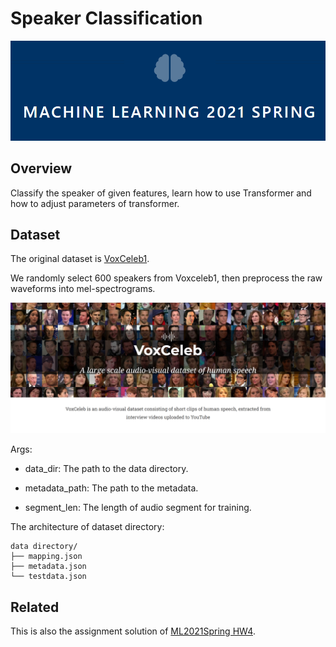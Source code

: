 # Speaker Classification

![image-20240113175506430](https://raw.githubusercontent.com/bonjour-npy/Image-Hosting-Service/main/typora_imagesimage-20240113175506430.png)

## Overview

Classify the speaker of given features, learn how to use Transformer and how to adjust parameters of transformer.

## Dataset

The original dataset is [VoxCeleb1](https://www.robots.ox.ac.uk/~vgg/data/voxceleb/).

We randomly select 600 speakers from Voxceleb1, then preprocess the raw waveforms into mel-spectrograms.

![image-20240113163045453](https://raw.githubusercontent.com/bonjour-npy/Image-Hosting-Service/main/typora_imagesimage-20240113163045453.png)

Args:

- data_dir: The path to the data directory.

- metadata_path: The path to the metadata.

- segment_len: The length of audio segment for training.

The architecture of dataset directory:

```
data directory/
├── mapping.json
├── metadata.json
└── testdata.json
```

## Related

This is also the assignment solution of [ML2021Spring HW4](https://speech.ee.ntu.edu.tw/~hylee/ml/2021-spring.php).